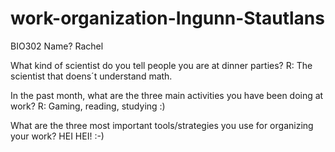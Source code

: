 # work-organization-Ingunn-Stautlans
BIO302
Name?
Rachel 

What kind of scientist do you tell people you are at dinner parties?
R: The scientist that doens´t understand math.  

In the past month, what are the three main activities you have been doing at work?
R: Gaming, reading, studying :) 

What are the three most important tools/strategies you use for organizing your work?
HEI HEI! :-)